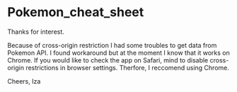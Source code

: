 # Pokemon_cheat_sheet

Thanks for interest.

Because of cross-origin restriction I had some troubles to get data from Pokemon API. I found workaround but at the moment I know that it works on Chrome. If you would like to check the app on Safari, mind to disable cross-origin restrictions in browser settings.
Therfore, I reccomend using Chrome.

Cheers,
Iza
